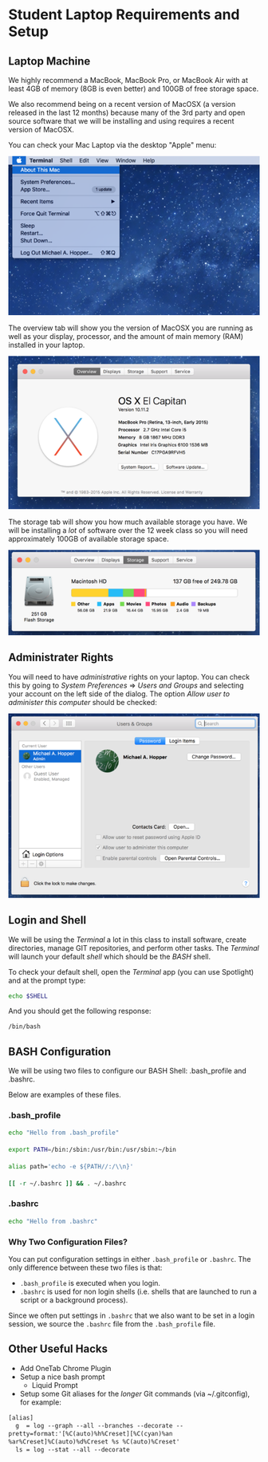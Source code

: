 # Student Laptop Requirements and Setup

## Laptop Machine

We highly recommend a MacBook, MacBook Pro, or MacBook Air with at least 4GB of memory (8GB is even better) and 100GB of free storage space.

We also recommend being on a recent version of MacOSX (a version released in the last 12 months) because many of the 3rd party and open source software that we will be installing and using requires a recent version of MacOSX.

You can check your Mac Laptop via the desktop "Apple" menu:

![About This Mac](images/about-this-mac.png)

The overview tab will show you the version of MacOSX you are running as well as your display, processor, and the amount of main memory (RAM) installed in your laptop.

![About This Mac - Overview](images/about-this-mac-overview.png)

The storage tab will show you how much available storage you have. We will be installing a _lot_ of software over the 12 week class so you will need approximately 100GB of available storage space.

![About This Mac - Storage](images/about-this-mac-storage.png)

## Administrater Rights

You will need to have _administrative_ rights on your laptop. You can check this by going to _System Preferences_ => _Users and Groups_ and selecting your account on the left side of the dialog. The option _Allow user to administer this computer_ should be checked:

![](images/current-user-admin.png)

## Login and Shell

We will be using the _Terminal_ a lot in this class to install software, create directories, manage GIT repositories, and perform other tasks. The _Terminal_ will launch your default _shell_ which should be the _BASH_ shell.

To check your default shell, open the _Terminal_ app (you can use Spotlight) and at the prompt type:

```bash
echo $SHELL
```

And you should get the following response:

```bash
/bin/bash
```

## BASH Configuration

We will be using two files to configure our BASH Shell: .bash_profile and .bashrc.

Below are examples of these files.

### .bash_profile

```bash
echo "Hello from .bash_profile"

export PATH=/bin:/sbin:/usr/bin:/usr/sbin:~/bin

alias path='echo -e ${PATH//:/\\n}'

[[ -r ~/.bashrc ]] && . ~/.bashrc
```

### .bashrc

```bash
echo "Hello from .bashrc"
```

### Why Two Configuration Files?

You can put configuration settings in either `.bash_profile` or `.bashrc`. The only difference between these two files is that:

* `.bash_profile` is executed when you login.
* `.bashrc` is used for non login shells (i.e. shells that are launched to run a script or a background process).

Since we often put settings in `.bashrc` that we also want to be set in a login session, we source the `.bashrc` file from the `.bash_profile` file.

## Other Useful Hacks

* Add OneTab Chrome Plugin
* Setup a nice bash prompt
  - Liquid Prompt
* Setup some Git aliases for the _longer_ Git commands (via ~/.gitconfig), for example:

```
[alias]
  g  = log --graph --all --branches --decorate --pretty=format:'[%C(auto)%h%Creset][%C(cyan)%an %ar%Creset]%C(auto)%d%Creset %s %C(auto)%Creset'
  ls = log --stat --all --decorate
```
